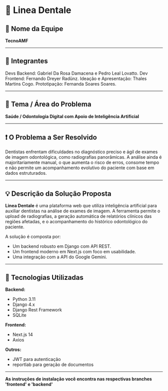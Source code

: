 # 🦷 Linea Dentale

## 👥 Nome da Equipe

**TecnoAMF**

---

## 👤 Integrantes

Devs Backend: Gabriel Da Rosa Damacena e Pedro Leal Lovatto.
Dev Frontend: Fernando Dreyer Radünz.
Ideação e Apresentação: Thales Martins Cogo.
Prototipação: Fernanda Soares Soares.

---

## 🎯 Tema / Área do Problema

**Saúde / Odontologia Digital com Apoio de Inteligência Artificial**

---

## ❗ O Problema a Ser Resolvido

Dentistas enfrentam dificuldades no diagnóstico preciso e ágil de exames de imagem odontológica, como radiografias panorâmicas. A análise ainda é majoritariamente manual, o que aumenta o risco de erros, consome tempo e não permite um acompanhamento evolutivo do paciente com base em dados estruturados.

---

## 💡 Descrição da Solução Proposta

**Linea Dentale** é uma plataforma web que utiliza inteligência artificial para auxiliar dentistas na análise de exames de imagem. A ferramenta permite o upload de radiografias, a geração automática de relatórios clínicos das regiões afetadas, e o acompanhamento do histórico odontológico do paciente.

A solução é composta por:
- Um backend robusto em Django com API REST.
- Um frontend moderno em Next.js com foco em usabilidade.
- Uma integração com a API do Google Gemini.

---

## 🧰 Tecnologias Utilizadas

**Backend:**
- Python 3.11
- Django 4.x
- Django Rest Framework
- SQLite

**Frontend:**
- Next.js 14
- Axios

**Outros:**
- JWT para autenticação
- reportlab para geração de documentos

---

**As instruções de instalação você encontra nas respectivas branches 'frontend' e 'backend'**
